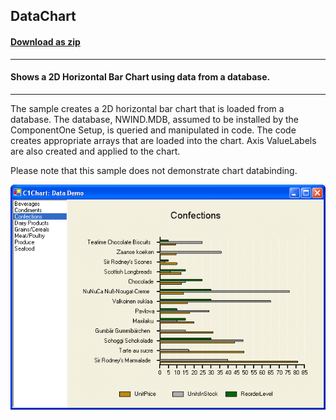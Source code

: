 ## DataChart
#### [Download as zip](https://grapecity.github.io/DownGit/#/home?url=https://github.com/GrapeCity/ComponentOne-WinForms-Samples/tree/master/NetFramework\Charts\CS\DataChart)
____
#### Shows a 2D Horizontal Bar Chart using data from a database.
____
The sample creates a 2D horizontal bar chart that is loaded from a database.
The database, NWIND.MDB, assumed to be installed by the ComponentOne Setup, is queried and manipulated in code.
The code creates appropriate arrays that are loaded into the chart.
Axis ValueLabels are also created and applied to the chart.

Please note that this sample does not demonstrate chart databinding.

![screenshot](screenshot.PNG)
